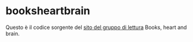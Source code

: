 # booksheartbrain
Questo è il codice sorgente del [sito del gruppo di lettura](https://booksheartbrain.repl.co/) Books, heart and brain.